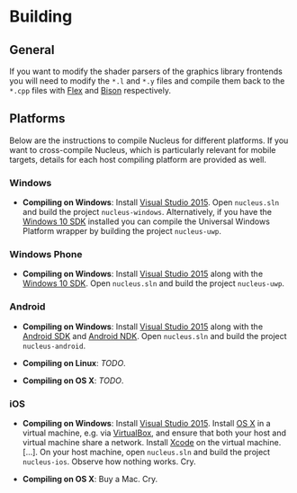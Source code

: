Building
========

## General

If you want to modify the shader parsers of the graphics library frontends you will need to modify the `*.l` and `*.y` files and compile them back to the `*.cpp` files with [Flex](http://flex.sourceforge.net/) and [Bison](https://www.gnu.org/software/bison/) respectively.


## Platforms

Below are the instructions to compile Nucleus for different platforms. If you want to cross-compile Nucleus, which is particularly relevant for mobile targets, details for each host compiling platform are provided as well.

### Windows

* __Compiling on Windows__: Install [Visual Studio 2015](http://www.visualstudio.com/). Open `nucleus.sln` and build the project `nucleus-windows`. Alternatively, if you have the [Windows 10 SDK](https://dev.windows.com/en-us/downloads/windows-10-sdk) installed you can compile the Universal Windows Platform wrapper by building the project `nucleus-uwp`.

### Windows Phone

* __Compiling on Windows__: Install [Visual Studio 2015](http://www.visualstudio.com/) along with the [Windows 10 SDK](https://dev.windows.com/en-us/downloads/windows-10-sdk). Open `nucleus.sln` and build the project `nucleus-uwp`.

### Android

* __Compiling on Windows__: Install [Visual Studio 2015](http://www.visualstudio.com/) along with the [Android SDK](http://developer.android.com/sdk/index.html) and [Android NDK](https://developer.android.com/tools/sdk/ndk/index.html#download). Open `nucleus.sln` and build the project `nucleus-android`.

* __Compiling on Linux__: *TODO*.

* __Compiling on OS X__: *TODO*.

### iOS

* __Compiling on Windows__: Install [Visual Studio 2015](http://www.visualstudio.com/). Install [OS X](http://www.apple.com/osx/) in a virtual machine, e.g. via [VirtualBox](https://www.virtualbox.org/), and ensure that both your host and virtual machine share a network. Install [Xcode](https://developer.apple.com/xcode/) on the virtual machine. [...]. On your host machine, open `nucleus.sln` and build the project `nucleus-ios`. Observe how nothing works. Cry.

* __Compiling on OS X__: Buy a Mac. Cry.
